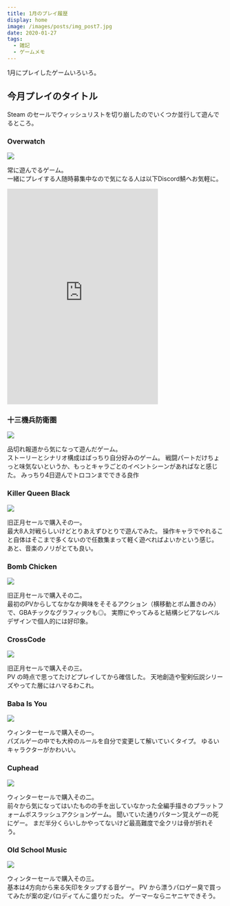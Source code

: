 ```yaml
---
title: 1月のプレイ履歴
display: home
image: /images/posts/img_post7.jpg
date: 2020-01-27
tags:
  - 雑記
  - ゲームメモ
---
```


1月にプレイしたゲームいろいろ。

<!-- more -->

## 今月プレイのタイトル
Steam のセールでウィッシュリストを切り崩したのでいくつか並行して遊んでるところ。

### Overwatch
<img src="/images/posts/img_post7_1.jpg">

常に遊んでるゲーム。  
一緒にプレイする人随時募集中なので気になる人は以下Discord鯖へお気軽に。  
  
<iframe src="https://discordapp.com/widget?id=585994314056728576&theme=dark" width="350" height="500" allowtransparency="true" frameborder="0"></iframe>

### 十三機兵防衛圏
<img src="/images/posts/img_post7_2.jpg">

品切れ報道から気になって遊んだゲーム。  
ストーリーとシナリオ構成はばっちり自分好みのゲーム。
戦闘パートだけちょっと味気ないというか、もっとキャラごとのイベントシーンがあればなと感じた。
みっちり4日遊んでトロコンまでできる良作

### Killer Queen Black
<img src="/images/posts/img_post7_3.jpg">

旧正月セールで購入その一。  
最大8人対戦らしいけどとりあえずひとりで遊んでみた。
操作キャラでやれること自体はそこまで多くないので任数集まって軽く遊べればよいかという感じ。
あと、音楽のノリがとても良い。

### Bomb Chicken
<img src="/images/posts/img_post7_4.jpg">

旧正月セールで購入その二。  
最初のPVからしてなかなか興味をそそるアクション（横移動とボム置きのみ）で、GBAチックなグラフィックも◎。
実際にやってみると結構シビアなレベルデザインで個人的には好印象。

### CrossCode
<img src="/images/posts/img_post7_5.jpg">

旧正月セールで購入その三。  
PV の時点で思ってたけどプレイしてから確信した。
天地創造や聖剣伝説シリーズやってた層にはハマるわこれ。

### Baba Is You
<img src="/images/posts/img_post7_6.jpg">

ウィンターセールで購入その一。  
パズルゲーの中でも大枠のルールを自分で変更して解いていくタイプ。
ゆるいキャラクターがかわいい。

### Cuphead
<img src="/images/posts/img_post7_7.jpg">

ウィンターセールで購入その二。  
前々から気になってはいたものの手を出していなかった全編手描きのプラットフォームボスラッシュアクションゲーム。
聞いていた通りパターン覚えゲーの死にゲー。
まだ半分くらいしかやってないけど最高難度で全クリは骨が折れそう。

### Old School Music
<img src="/images/posts/img_post7_8.jpg">

ウィンターセールで購入その三。  
基本は4方向から来る矢印をタップする音ゲー。
PV から漂うパロゲー臭で買ってみたが案の定パロディてんこ盛りだった。
ゲーマーならニヤニヤできそう。
